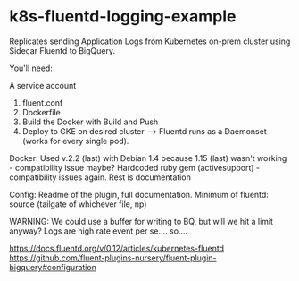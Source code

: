 # k8s-fluentd-logging-example

Replicates sending Application Logs from Kubernetes on-prem cluster using Sidecar Fluentd to BigQuery.

You'll need:

A service account


1. fluent.conf
2. Dockerfile
3. Build the Docker with Build and Push
4. Deploy to GKE on desired cluster --> Fluentd runs as a Daemonset (works for every single pod). 

Docker:
Used v.2.2 (last) with Debian 1.4 because 1.15 (last) wasn't working - compatibility issue maybe?
Hardcoded ruby gem (activesupport) - compatibility issues again.
Rest is documentation

Config:
Readme of the plugin, full documentation.
Minimum of fluentd: source (tailgate of whichever file, np)


WARNING:
We could use a buffer for writing to BQ, but will we hit a limit anyway? 
Logs are high rate event per se.... so....


https://docs.fluentd.org/v/0.12/articles/kubernetes-fluentd
https://github.com/fluent-plugins-nursery/fluent-plugin-bigquery#configuration
